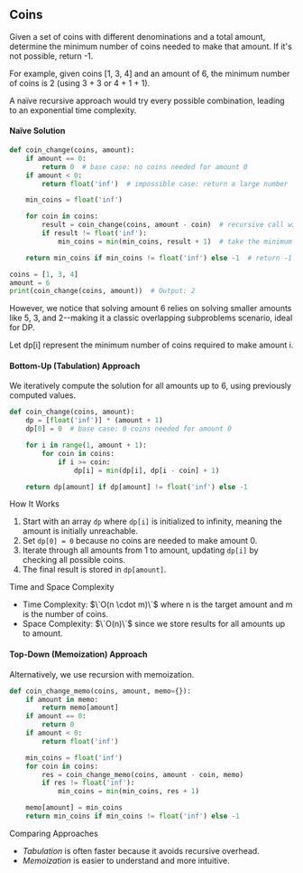 
## Coins

Given a set of coins with different denominations and a total amount, determine the minimum
number of coins needed to make that amount. If it's not possible, return -1.

For example, given coins [1, 3, 4] and an amount of 6, the minimum number of coins is 2
(using 3 + 3 or 4 + 1 + 1).

A naïve recursive approach would try every possible combination, leading to an exponential
time complexity.


#### Naïve Solution

```python
def coin_change(coins, amount):
    if amount == 0:
        return 0  # base case: no coins needed for amount 0
    if amount < 0:
        return float('inf')  # impossible case: return a large number

    min_coins = float('inf')

    for coin in coins:
        result = coin_change(coins, amount - coin)  # recursive call with reduced amount
        if result != float('inf'):
            min_coins = min(min_coins, result + 1)  # take the minimum

    return min_coins if min_coins != float('inf') else -1  # return -1 if no solution

coins = [1, 3, 4]
amount = 6
print(coin_change(coins, amount))  # Output: 2
```

However, we notice that solving amount 6 relies on solving smaller amounts
like 5, 3, and 2--making it a classic overlapping subproblems scenario, ideal for DP.

Let dp[i] represent the minimum number of coins required to make amount i.


#### Bottom-Up (Tabulation) Approach

We iteratively compute the solution for all amounts up to 6, using previously computed values.

```python
def coin_change(coins, amount):
    dp = [float('inf')] * (amount + 1)
    dp[0] = 0  # base case: 0 coins needed for amount 0

    for i in range(1, amount + 1):
        for coin in coins:
            if i >= coin:
                dp[i] = min(dp[i], dp[i - coin] + 1)

    return dp[amount] if dp[amount] != float('inf') else -1
```

How It Works
1. Start with an array `dp` where `dp[i]` is initialized to infinity, meaning the amount is initially unreachable.
2. Set `dp[0] = 0` because no coins are needed to make amount 0.
3. Iterate through all amounts from 1 to amount, updating `dp[i]` by checking all possible coins.
4. The final result is stored in `dp[amount]`.

Time and Space Complexity
- Time Complexity:  $\`O(n \cdot m)\`$ where n is the target amount and m is the number of coins.
- Space Complexity: $\`O(n)\`$ since we store results for all amounts up to amount.


#### Top-Down (Memoization) Approach

Alternatively, we use recursion with memoization.

```python
def coin_change_memo(coins, amount, memo={}):
    if amount in memo:
        return memo[amount]
    if amount == 0:
        return 0
    if amount < 0:
        return float('inf')

    min_coins = float('inf')
    for coin in coins:
        res = coin_change_memo(coins, amount - coin, memo)
        if res != float('inf'):
            min_coins = min(min_coins, res + 1)

    memo[amount] = min_coins
    return min_coins if min_coins != float('inf') else -1
```

Comparing Approaches
- *Tabulation* is often faster because it avoids recursive overhead.
- *Memoization* is easier to understand and more intuitive.
